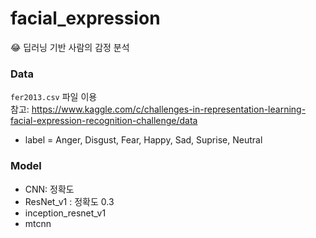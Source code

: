 # facial_expression
😂 딥러닝 기반 사람의 감정 분석

### Data
```fer2013.csv``` 파일 이용  
참고: https://www.kaggle.com/c/challenges-in-representation-learning-facial-expression-recognition-challenge/data

- label = Anger, Disgust, Fear, Happy, Sad, Suprise, Neutral


### Model
- CNN: 정확도
- ResNet_v1 : 정확도 0.3
- inception_resnet_v1
- mtcnn
